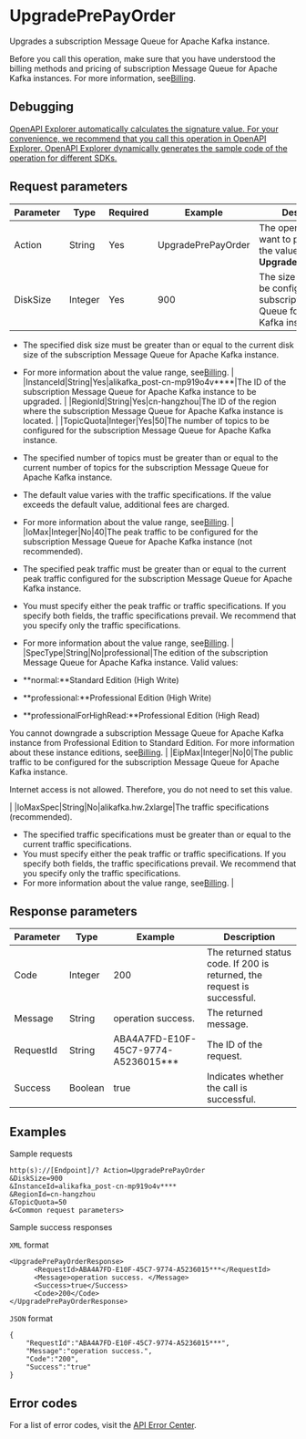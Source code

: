 # UpgradePrePayOrder

Upgrades a subscription Message Queue for Apache Kafka instance.

Before you call this operation, make sure that you have understood the billing methods and pricing of subscription Message Queue for Apache Kafka instances. For more information, see[Billing](~84737~).

## Debugging

[OpenAPI Explorer automatically calculates the signature value. For your convenience, we recommend that you call this operation in OpenAPI Explorer. OpenAPI Explorer dynamically generates the sample code of the operation for different SDKs.](https://api.aliyun.com/#product=alikafka&api=UpgradePrePayOrder&type=RPC&version=2019-09-16)

## Request parameters

|Parameter|Type|Required|Example|Description|
|---------|----|--------|-------|-----------|
|Action|String|Yes|UpgradePrePayOrder|The operation that you want to perform. Set the value to **UpgradePrePayOrder**. |
|DiskSize|Integer|Yes|900|The size of the disk to be configured for the subscription Message Queue for Apache Kafka instance.

 -   The specified disk size must be greater than or equal to the current disk size of the subscription Message Queue for Apache Kafka instance.
-   For more information about the value range, see[Billing](~~84737~~). |
|InstanceId|String|Yes|alikafka\_post-cn-mp919o4v\*\*\*\*|The ID of the subscription Message Queue for Apache Kafka instance to be upgraded. |
|RegionId|String|Yes|cn-hangzhou|The ID of the region where the subscription Message Queue for Apache Kafka instance is located. |
|TopicQuota|Integer|Yes|50|The number of topics to be configured for the subscription Message Queue for Apache Kafka instance.

 -   The specified number of topics must be greater than or equal to the current number of topics for the subscription Message Queue for Apache Kafka instance.
-   The default value varies with the traffic specifications. If the value exceeds the default value, additional fees are charged.
-   For more information about the value range, see[Billing](~~84737~~). |
|IoMax|Integer|No|40|The peak traffic to be configured for the subscription Message Queue for Apache Kafka instance \(not recommended\).

 -   The specified peak traffic must be greater than or equal to the current peak traffic configured for the subscription Message Queue for Apache Kafka instance.
-   You must specify either the peak traffic or traffic specifications. If you specify both fields, the traffic specifications prevail. We recommend that you specify only the traffic specifications.
-   For more information about the value range, see[Billing](~~84737~~). |
|SpecType|String|No|professional|The edition of the subscription Message Queue for Apache Kafka instance. Valid values:

 -   **normal:**Standard Edition \(High Write\)
-   **professional:**Professional Edition \(High Write\)
-   **professionalForHighRead:**Professional Edition \(High Read\)

 You cannot downgrade a subscription Message Queue for Apache Kafka instance from Professional Edition to Standard Edition. For more information about these instance editions, see[Billing](~~84737~~). |
|EipMax|Integer|No|0|The public traffic to be configured for the subscription Message Queue for Apache Kafka instance.

 Internet access is not allowed. Therefore, you do not need to set this value.

  |
|IoMaxSpec|String|No|alikafka.hw.2xlarge|The traffic specifications \(recommended\).

 -   The specified traffic specifications must be greater than or equal to the current traffic specifications.
-   You must specify either the peak traffic or traffic specifications. If you specify both fields, the traffic specifications prevail. We recommend that you specify only the traffic specifications.
-   For more information about the value range, see[Billing](~~84737~~). |

## Response parameters

|Parameter|Type|Example|Description|
|---------|----|-------|-----------|
|Code|Integer|200|The returned status code. If 200 is returned, the request is successful. |
|Message|String|operation success.|The returned message. |
|RequestId|String|ABA4A7FD-E10F-45C7-9774-A5236015\*\*\*|The ID of the request. |
|Success|Boolean|true|Indicates whether the call is successful. |

## Examples

Sample requests

```
http(s)://[Endpoint]/? Action=UpgradePrePayOrder
&DiskSize=900
&InstanceId=alikafka_post-cn-mp919o4v****
&RegionId=cn-hangzhou
&TopicQuota=50
&<Common request parameters>
```

Sample success responses

`XML` format

```
<UpgradePrePayOrderResponse>
      <RequestId>ABA4A7FD-E10F-45C7-9774-A5236015***</RequestId>
      <Message>operation success. </Message>    
      <Success>true</Success>
      <Code>200</Code>
</UpgradePrePayOrderResponse>
```

`JSON` format

```
{
    "RequestId":"ABA4A7FD-E10F-45C7-9774-A5236015***",
    "Message":"operation success.",
    "Code":"200",
    "Success":"true"
}
```

## Error codes

For a list of error codes, visit the [API Error Center](https://error-center.alibabacloud.com/status/product/alikafka).

